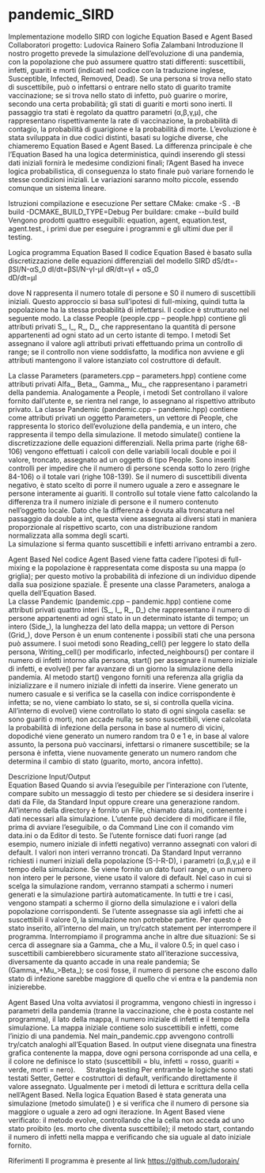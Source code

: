 # pandemic_SIRD

Implementazione modello SIRD con logiche 
Equation Based e Agent Based
Collaboratori progetto:
Ludovica Rainero
Sofia Zalambani
Introduzione
Il nostro progetto prevede la simulazione dell’evoluzione di una pandemia, con la popolazione che può assumere quattro stati differenti: suscettibili, infetti, guariti e morti (indicati nel codice con la traduzione inglese, Susceptible, Infected, Removed, Dead). Se una persona si trova nello stato di suscettibile, può o infettarsi o entrare nello stato di guarito tramite vaccinazione; se si trova nello stato di infetto, può guarire o morire, secondo una certa probabilità; gli stati di guariti e morti sono inerti.
Il passaggio tra stati è regolato da quattro parametri (α,β,γ,μ), che rappresentano rispettivamente la rate di vaccinazione, la probabilità di contagio, la probabilità di guarigione e la probabilità di morte. 
L’evoluzione è stata sviluppata in due codici distinti, basati su logiche diverse, che chiameremo Equation Based e Agent Based.
La differenza principale è che l’Equation Based ha una logica deterministica, quindi inserendo gli stessi dati iniziali fornirà le medesime condizioni finali; l’Agent Based ha invece logica probabilistica, di conseguenza lo stato finale può variare fornendo le stesse condizioni iniziali. Le variazioni saranno molto piccole, essendo comunque un sistema lineare.

 

Istruzioni compilazione e esecuzione
Per settare CMake:
cmake -S . -B build -DCMAKE_BUILD_TYPE=Debug
Per buildare:
cmake --build build
Vengono prodotti quattro eseguibili: equation, agent, equation.test, agent.test., i primi due per eseguire i programmi e gli ultimi due per il testing. 

Logica programma
Equation Based
Il codice Equation Based è basato sulla discretizzazione delle equazioni differenziali del modello SIRD
dS/dt=-βSI/N-αS_0
dI/dt=βSI/N-γI-μI
dR/dt=γI + αS_0  
dD/dt=μI

dove N rappresenta il numero totale di persone e S0 il numero di suscettibili iniziali. Questo approccio si basa sull’ipotesi di full-mixing, quindi tutta la popolazione ha la stessa probabilità di infettarsi.
Il codice è strutturato nel seguente modo.
La classe People (people.cpp – people.hpp) contiene gli attributi privati S_, I_, R_, D_, che rappresentano la quantità di persone appartenenti ad ogni stato ad un certo istante di tempo. I metodi Set assegnano il valore agli attributi privati effettuando prima un controllo di range; se il controllo non viene soddisfatto, la modifica non avviene e gli attributi mantengono il valore istanziato col costruttore di default.

La classe Parameters (parameters.cpp – parameters.hpp) contiene come attributi privati Alfa_, Beta_, Gamma_, Mu_, che rappresentano i parametri della pandemia. Analogamente a People, i metodi Set controllano il valore fornito dall’utente e, se rientra nel range, lo assegnano al rispettivo attributo privato. 
La classe Pandemic (pandemic.cpp – pandemic.hpp) contiene come attributi privati un oggetto Parameters, un vettore di People, che rappresenta lo storico dell’evoluzione della pandemia, e un intero, che rappresenta il tempo della simulazione. 
Il metodo simulate() contiene la discretizzazione delle equazioni differenziali. 
Nella prima parte (righe 68-106) vengono effettuati i calcoli con delle variabili locali double e poi il valore, troncato, assegnato ad un oggetto di tipo People. Sono inseriti controlli per impedire che il numero di persone scenda sotto lo zero (righe 84-106) o il totale vari (righe 108-139). Se il numero di suscettibili diventa negativo, è stato scelto di porre il numero uguale a zero e assegnare le persone interamente ai guariti. 
Il controllo sul totale viene fatto calcolando la differenza tra il numero iniziale di persone e il numero contenuto nell’oggetto locale. Dato che la differenza è dovuta alla troncatura nel passaggio da double a int, questa viene assegnata ai diversi stati in maniera proporzionale al rispettivo scarto, con una distribuzione random normalizzata alla somma degli scarti.  
La simulazione si ferma quanto suscettibili e infetti arrivano entrambi a zero. 

Agent Based
Nel codice Agent Based viene fatta cadere l’ipotesi di full-mixing e la popolazione è rappresentata come disposta su una mappa (o griglia); per questo motivo la probabilità di infezione di un individuo dipende dalla sua posizione spaziale.
È presente una classe Parameters, analoga a quella dell’Equation Based.  
La classe Pandemic (pandemic.cpp – pandemic.hpp) contiene come attributi privati
	quattro interi (S_, I_, R_, D_) che rappresentano il numero di persone appartenenti ad ogni stato in un determinato istante di tempo;
	un intero (Side_), la lunghezza del lato della mappa; 
	un vettore di Person (Grid_), dove Person è un enum contenente i possibili stati che una persona può assumere.
I suoi metodi sono Reading_cell() per leggere lo stato della persona,  Writing_cell() per modificarlo, infected_neighbours() per contare il numero di infetti intorno alla persona, start() per assegnare il numero iniziale di infetti, e evolve() per far avanzare di un giorno la simulazione della pandemia. 
Al metodo start() vengono forniti una referenza alla griglia da inizializzare e il numero iniziale di infetti da inserire. Viene generato un numero casuale e si verifica se la casella con indice corrispondente è infetta; se no, viene cambiato lo stato, se sì, si controlla quella vicina. 
All’interno di evolve() viene controllato lo stato di ogni singola casella: se sono guariti o morti, non accade nulla; se sono suscettibili, viene calcolata la probabilità di infezione della persona in base al numero di vicini, dopodiché viene generato un numero random tra 0 e 1 e, in base al valore assunto, la persona può vaccinarsi, infettarsi o rimanere suscettibile; se la persona è infetta, viene nuovamente generato un numero random che determina il cambio di stato (guarito, morto, ancora infetto). 




Descrizione Input/Output  
Equation Based
Quando si avvia l’eseguibile per l’interazione con l’utente, compare subito un messaggio di testo per chiedere se si desidera inserire i dati da File, da Standard Input oppure creare una generazione random.
All’interno della directory è fornito un File, chiamato data.ini, contenente i dati necessari alla simulazione. L’utente può decidere di modificare il file, prima di avviare l’eseguibile, o da Command Line con il comando vim data.ini o da Editor di testo. Se l’utente fornisce dati fuori range (ad esempio, numero iniziale di infetti negativo) verranno assegnati con valori di default. I valori non interi verranno troncati.
Da Standard Input verranno richiesti i numeri iniziali della popolazione (S-I-R-D), i parametri (α,β,γ,μ) e il tempo della simulazione. Se viene fornito un dato fuori range, o un numero non intero per le persone, viene usato il valore di default. 
Nel caso in cui si scelga la simulazione random, verranno stampati a schermo i numeri generati e la simulazione partirà automaticamente.
In tutti e tre i casi, vengono stampati a schermo il giorno della simulazione e i valori della popolazione corrispondenti. 
Se l’utente assegnasse sia agli infetti che ai suscettibili il valore 0, la simulazione non potrebbe partire. Per questo è stato inserito, all’interno del main, un try/catch statement per interrompere il programma. Interrompiamo il programma anche in altre due situazioni:
	Se si cerca di assegnare sia a Gamma_ che a Mu_ il valore 0.5; in quel caso i suscettibili cambierebbero sicuramente stato all’iterazione successiva, diversamente da quanto accade in una reale pandemia;
	Se (Gamma_+Mu_>Beta_); se così fosse, il numero di persone che escono dallo stato di infezione sarebbe maggiore di quello che vi entra e la pandemia non inizierebbe.

Agent Based
Una volta avviatosi il programma, vengono chiesti in ingresso i parametri della pandemia (tranne la vaccinazione, che è posta costante nel programma), il lato della mappa, il numero iniziale di infetti e il tempo della simulazione. 
La mappa iniziale contiene solo suscettibili e infetti, come l’inizio di una pandemia. 
Nel main_pandemic.cpp avvengono controlli try/catch analoghi all’Equation Based. 
In output viene disegnata una finestra grafica contenente la mappa, dove ogni persona corrisponde ad una cella, e il colore ne definisce lo stato (suscettibili = blu, infetti = rosso, guariti = verde, morti = nero). 
 
Strategia testing
Per entrambe le logiche sono stati testati Setter, Getter e costruttori di default, verificando direttamente il valore assegnato. Ugualmente per i metodi di lettura e scrittura della cella nell’Agent Based. 
Nella logica Equation Based è stata generata una simulazione (metodo simulate() ) e si verifica che il numero di persone sia maggiore o uguale a zero ad ogni iterazione. 
In Agent Based viene verificato:
	il metodo evolve, controllando che la cella non acceda ad uno stato proibito (es. morto che diventa suscettibile);
	il metodo start, contando il numero di infetti nella mappa e verificando che sia uguale al dato iniziale fornito.

Riferimenti
Il programma è presente al link https://github.com/ludorain/
